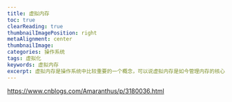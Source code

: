 ```yaml
---
title: 虚拟内存
toc: true
clearReading: true
thumbnailImagePosition: right
metaAlignment: center
thumbnailImage:
categories: 操作系统
tags: 虚拟化
keywords: 虚拟内存
excerpt: 虚拟内存是操作系统中比较重要的一个概念，可以说虚拟内存是如今管理内存的核心，本文将记录虚拟内存相关知识
---
```


https://www.cnblogs.com/Amaranthus/p/3180036.html
